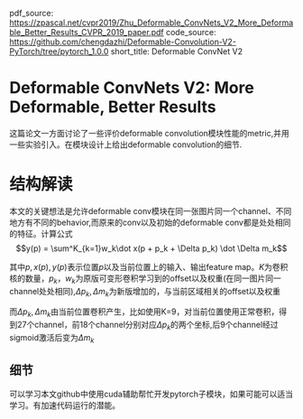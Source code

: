 pdf_source: https://zpascal.net/cvpr2019/Zhu_Deformable_ConvNets_V2_More_Deformable_Better_Results_CVPR_2019_paper.pdf
code_source: https://github.com/chengdazhi/Deformable-Convolution-V2-PyTorch/tree/pytorch_1.0.0
short_title: Deformable ConvNet V2
# Deformable ConvNets V2: More Deformable, Better Results

这篇论文一方面讨论了一些评价deformable convolution模块性能的metric,并用一些实验引入。在模块设计上给出deformable convolution的细节.

# 结构解读

本文的关键想法是允许deformable conv模块在同一张图片同一个channel、不同地方有不同的behavior,而原来的conv以及初始的deformable conv都是处处相同的特征。计算公式
$$y(p) = \sum^K_{k=1}w_k\dot x(p + p_k + \Delta p_k) \dot \Delta m_k$$

其中$p, x(p), y(p)$表示位置$p$以及当前位置上的输入、输出feature map。$K$为卷积核的数量，$p_k， w_k$为原版可变形卷积学习到的offset以及权重(在同一图片同一channel处处相同),$\Delta p_k, \Delta m_k$为新版增加的，与当前区域相关的offset以及权重

而$\Delta p_k, \Delta m_k$由当前位置卷积产生，比如使用K=9，对当前位置使用正常卷积，得到27个channel，前18个channel分别对应$\Delta p_k$的两个坐标,后9个channel经过sigmoid激活后变为$\Delta m_k$

## 细节

可以学习本文github中使用cuda辅助帮忙开发pytorch子模块，如果可能可以适当学习。有加速代码运行的潜能。
